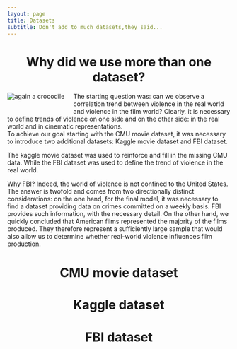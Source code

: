 ```yaml
---
layout: page
title: Datasets
subtitle: Don't add to much datasets,they said...
---
```


<h1 style="text-align: center;">Why did we use more than one dataset?</h1>

<img style="float: left;padding-right: 20px;;padding-bottom: 20px;" class="gators" src="../../assets/img/Professore_Ada_Reptking.png" alt="again a crocodile"/>

<p>
The starting question was: can we observe a correlation trend between violence in the real world and violence in the film world? Clearly, it is necessary to define trends of violence on one side and on the other side: in the real world and in cinematic representations. <br/>
To achieve our goal starting with the CMU movie dataset, it was necessary to introduce two additional datasets: Kaggle movie dataset and FBI dataset. <br/>
</p>
<p>
The kaggle movie dataset was used to reinforce and fill in the missing CMU data. While the FBI dataset was used to define the trend of violence in the real world. 
</p><p>
Why FBI? Indeed, the world of violence is not confined to the United States. The answer is twofold and comes from two directionally distinct considerations: on the one hand, for the final model, it was necessary to find a dataset providing data on crimes committed on a weekly basis. FBI provides such information, with the necessary detail. On the other hand, we quickly concluded that American films represented the majority of the films produced. They therefore represent a sufficiently large sample that would also allow us to determine whether real-world violence influences film production. <br/>
</p>

<h1 id="#CMU" style="text-align: center;">CMU movie dataset</h1>
<h1 style="text-align: center;">Kaggle dataset</h1>
<h1 style="text-align: center;">FBI dataset</h1>


